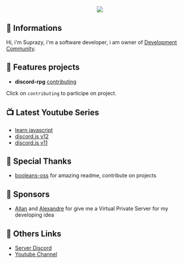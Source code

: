 <h1 align="center">
  <img src="https://media.discordapp.net/attachments/668301486396014622/784738894603091998/imagegithub.png?width=1045&height=348">
</h1>

## 👋 Informations

Hi, i'm Suprazy, i'm a software developer, i am owner of [Development Community](https://discord.gg/ftAVgjp).

## 🧐 Features projects

- **discord-rpg** [contributing](https://github.com/SUPRAZY-DEV/discord-rpg)

Click on `contributing` to participe on project.

## 📺 Latest Youtube Series
 - [learn javascript](https://www.youtube.com/watch?v=cDfw6pekEqY&list=PLpBtWRenhW_RgEjC_Vzk3XqeebfgMMmCv&index=1&t=1s)
 - [discord.js v12](https://www.youtube.com/watch?v=7kcm3FXG45M&list=PLpBtWRenhW_TrxYQn11892ABmua_dYyrh&index=1&t=703s)
 - [discord.js v11](https://www.youtube.com/playlist?list=PLpBtWRenhW_Q1kQWau48L2_jf0S_fqLu_)


## 🙇 Special Thanks

- [booleans-oss](https://github.com/booleans-oss) for amazing readme, contribute on projects

## 🙇 Sponsors

- [Allan](https://alls-heberg.fr) and [Alexandre](https://alls-heberg.fr) for give me a Virtual Private Server for my developing idea

## 🚀 Others Links

- [Server Discord](https://discord.gg/ftAVgjp)
- [Youtube Channel](https://www.youtube.com/channel/UCmH1td7f73IEyYNNg5XDT9g)
